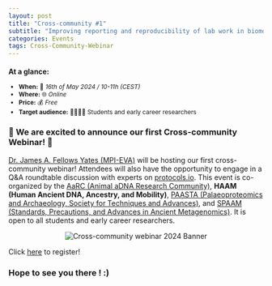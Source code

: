 ```yaml
---
layout: post
title: "Cross-community #1"
subtitle: "Improving reporting and reproducibility of lab work in biomolecular archaeology: saving your, your colleagues, and future you's time!"
categories: Events
tags: Cross-Community-Webinar
---
```


<div class="center" markdown="1" style="font-size:85%">

### At a glance:

- **When:** 📅 _16th of May 2024 / 10-11h (CEST)_
- **Where:** 🌐 _Online_
- **Price:** 💰 _Free_
- **Target audience:** 🧑‍🔬🧑‍💻 Students and early career researchers

</div>

### 📣 We are excited to announce our first Cross-community Webinar! 📣

[Dr. James A. Fellows Yates (MPI-EVA)](https://www.eva.mpg.de/archaeogenetics/staff/james-fellows-yates/) will be hosting our first cross-community webinar! Attendees will also have the opportunity to engage in a Q&A roundtable discussion with experts on [protocols.io](https://protocols.io/). This event is co-organized by the [AaRC (Animal aDNA Research Community)](https://animal-adna-research-community.github.io/AaRC.github.io/), **HAAM (Human Ancient DNA, Ancestry, and Mobility)**, [PAASTA (Palaeoproteomics and Archaeology, Society for Techniques and Advances)](https://paasta-community.github.io/), and [SPAAM (Standards, Precautions, and Advances in Ancient Metagenomics)](https://www.spaam-community.org/). It is open to all students and early career researchers.

<p  align="middle">
<img src="{{ "/assets/media/event_images/2024-05-08-event/webinar.png" | relative_url }}" alt="Cross-community webinar 2024 Banner" >
</p>

Click [here](https://docs.google.com/forms/d/e/1FAIpQLSc0J8FnpVOYrniTC8sQdSugsqHkympE_LqSWwV75QIeulug2A/viewform) to register! 

### Hope to see you there ! :)
